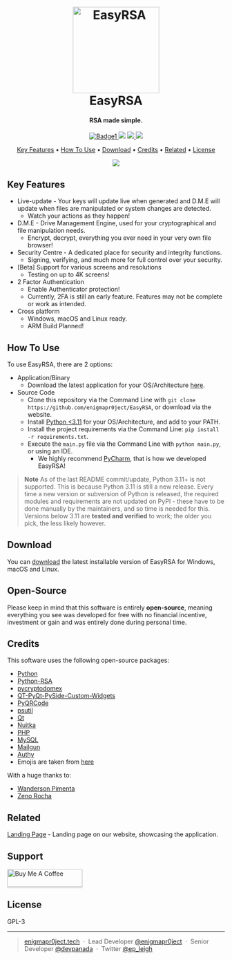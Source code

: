 
<h1 align="center">
  <br>
  <a href="https://enigmapr0ject.tech/easyrsa"><img src="https://i.imgur.com/1dgTHZ8.png" alt="EasyRSA" width="200"></a>
  <br>
  EasyRSA
  <br>
</h1>

<h4 align="center">RSA made simple.</h4>

<p align="center">
  <a href="https://github.com/enigmapr0ject/EasyRSA/releases">
    <img src="https://img.shields.io/github/v/release/enigmapr0ject/EasyRSA?label=Release&logo=GitHub&sort=semver&style=for-the-badge"
         alt="Badge1">
  </a>
  <a href="https://github.com/enigmapr0ject/EasyRSA/branches"><img src="https://img.shields.io/github/last-commit/enigmapr0ject/EasyRSA?logo=GitHub&style=for-the-badge"></a>
  <a href="https://github.com/enigmapr0ject/EasyRSA/releases/tag/0.0.5">
      <img src="https://img.shields.io/github/repo-size/enigmapr0ject/EasyRSA?logo=GitHub&style=for-the-badge">
  </a>
  <a href="https://github.com/enigmapr0ject/EasyRSA/blob/main/main.py">
    <img src="https://img.shields.io/tokei/lines/github/enigmapr0ject/EasyRSA?logo=Python&style=for-the-badge">
  </a>
</p>

<p align="center">
  <a href="#key-features">Key Features</a> •
  <a href="#how-to-use">How To Use</a> •
  <a href="#download">Download</a> •
  <a href="#credits">Credits</a> •
  <a href="#related">Related</a> •
  <a href="#license">License</a>
</p>

<p align="center">
<img src="https://user-images.githubusercontent.com/55900441/213927396-2fc23f79-328d-43cf-b504-404f836d17f1.gif">
</p>

## Key Features

* Live-update - Your keys will update live when generated and D.M.E will update when files are manipulated or system changes are detected.
  - Watch your actions as they happen!
* D.M.E - Drive Management Engine, used for your cryptographical and file manipulation needs.
  - Encrypt, decrypt, everything you ever need in your very own file browser!
* Security Centre - A dedicated place for security and integrity functions.
  - Signing, verifying, and much more for full control over your security.
* [Beta] Support for various screens and resolutions
  - Testing on up to 4K screens!
* 2 Factor Authentication
  - Enable Authenticator protection!
  - Currently, 2FA is still an early feature. Features may not be complete or work as intended.
* Cross platform
  - Windows, macOS and Linux ready.
  - ARM Build Planned!

## How To Use

To use EasyRSA, there are 2 options:

* Application/Binary
  - Download the latest application for your OS/Architecture [here](https://github.com/enigmapr0ject/EasyRSA/releases).
* Source Code
  - Clone this repository via the Command Line with `git clone https://github.com/enigmapr0ject/EasyRSA`, or download via the website.
  - Install [Python <3.11](https://python.org) for your OS/Architecture, and add to your PATH.
  - Install the project requirements via the Command Line: `pip install -r requirements.txt`.
  - Execute the `main.py` file via the Command Line with `python main.py`, or using an IDE.
    - We highly recommend [PyCharm](https://www.jetbrains.com/pycharm/), that is how we developed EasyRSA!

> **Note**
> As of the last README commit/update, Python 3.11+ is not supported. This is because Python 3.11 is still a new release. Every time a new version or subversion of Python is released, the required modules and requirements are not updated on PyPI - these have to be done manually by the maintainers, and so time is needed for this. Versions below 3.11 are **tested and verified** to work; the older you pick, the less likely however.

## Download

You can [download](https://github.com/enigmapr0ject/EasyRSA/releases/tag/0.0.5) the latest installable version of EasyRSA for Windows, macOS and Linux.

## Open-Source

Please keep in mind that this software is entirely **open-source**, meaning everything you see was developed for free with no financial incentive, investment or gain and was entirely done during personal time.

## Credits

This software uses the following open-source packages:

- [Python](https://python.org/)
- [Python-RSA](https://github.com/sybrenstuvel/python-rsa)
- [pycryptodomex](https://pypi.org/project/pycryptodomex/)
- [QT-PyQt-PySide-Custom-Widgets](https://github.com/KhamisiKibet/QT-PyQt-PySide-Custom-Widgets)
- [PyQRCode](https://pypi.org/project/PyQRCode/)
- [psutil](https://pypi.org/project/psutil/)
- [Qt](https://qt.io)
- [Nuitka](https://nuitka.net)
- [PHP](https://php.net)
- [MySQL](https://mysql.com)
- [Mailgun](https://www.mailgun.com/)
- [Authy](https://authy.com/)
- Emojis are taken from [here](https://github.com/arvida/emoji-cheat-sheet.com)

With a huge thanks to:

- [Wanderson Pimenta](https://github.com/Wanderson-Magalhaes)
- [Zeno Rocha](https://zenorocha.com/)

## Related

[Landing Page](https://enigmapr0ject.tech/easyrsa) - Landing page on our website, showcasing the application.

## Support

<a href="https://www.buymeacoffee.com/enigmapr0ject" target="_blank"><img src="https://www.buymeacoffee.com/assets/img/custom_images/purple_img.png" alt="Buy Me A Coffee" style="height: 41px !important;width: 174px !important;box-shadow: 0px 3px 2px 0px rgba(190, 190, 190, 0.5) !important;-webkit-box-shadow: 0px 3px 2px 0px rgba(190, 190, 190, 0.5) !important;" ></a>

## License

GPL-3 

---

> [enigmapr0ject.tech](https://enigmapr0ject.tech) &nbsp;&middot;&nbsp;
> Lead Developer [@enigmapr0ject](https://github.com/enigmapr0ject) &nbsp;&middot;&nbsp;
> Senior Developer [@devpanada](https://github.com/devpanada) &nbsp;&middot;&nbsp;
> Twitter [@ep_leigh](https://twitter.com/ep_leigh)
